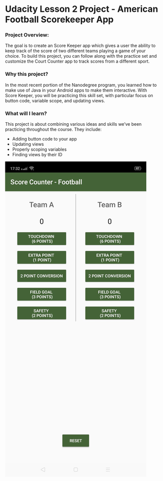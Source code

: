 # Udacity Lesson 2 Project - American Football Scorekeeper App

### Project Overview:
The goal is to create an Score Keeper app which gives a user the ability to keep track of the score of two different teams playing a game of your choice. To build this project, you can follow along with the practice set and customize the Court Counter app to track scores from a different sport.

### Why this project? 
In the most recent portion of the Nanodegree program, you learned how to make use of Java in your Android apps to make them interactive. With Score Keeper, you will be practicing this skill set, with particular focus on button code, variable scope, and updating views.

### What will I learn? 
This project is about combining various ideas and skills we’ve been practicing throughout the course. They include:

   * Adding button code to your app
   * Updating views
   * Properly scoping variables
   * Finding views by their ID

![GitHub Logo](ScreenshotScoreKeeperApp.jpeg)


